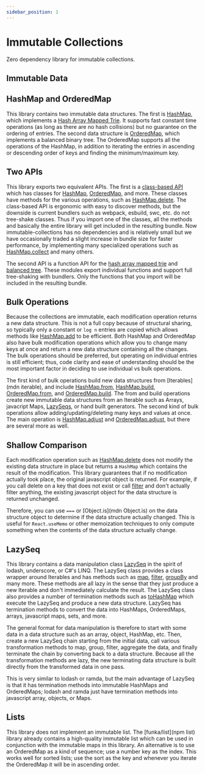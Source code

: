 ```yaml
---
sidebar_position: 1
---
```


# Immutable Collections

Zero dependency library for immutable collections.

## Immutable Data

## HashMap and OrderedMap

This library contains two immutable data structures. The first is
[HashMap](api/HashMap.mdx), which implements a [Hash Array Mapped
Trie](https://en.wikipedia.org/wiki/Hash). It supports fast constant time
operations (as long as there are no hash collisions) but no guarantee on the
ordering of entries. The second data structure is [OrderedMap](api/OrderedMap.mdx),
which implements a balanced binary tree. The OrderedMap supports all the operations
of the HashMap, in addition to iterating the entries in ascending or descending order of keys and finding the
minimum/maximum key.

## Two APIs

This library exports two equivalent APIs. The first is a [class-based API](api/class_api.mdx) which has classes
for [HashMap](api/HashMap.mdx), [OrderedMap](api/OrderedMap.mdx), and more. These classes have methods for the various operations,
such as [HashMap.delete](api/HashMap.mdx#delete). The class-based API is ergonomic with easy to discover methods, but the downside
is current bundlers such as webpack, esbuild, swc, etc. do not tree-shake classes. Thus if you import
one of the classes, all the methods and basically the entire library will get included in the resulting bundle. Now immutable-collections
has no dependencies and is relatively small but we have occasionally traded a slight increase in bundle size for
faster performance, by implementing many specialized operations such as [HashMap.collect](api/HashMap.mdx#collect) and many others.

The second API is a function API for the [hash array mapped trie](api/data_structures_hamt.mdx) and [balanced tree](api/data_structures_tree.mdx).
These modules export individual functions and support full tree-shaking with bundlers. Only the functions that you import will be included
in the resulting bundle.

## Bulk Operations

Because the collections are immutable, each modification operation returns a new
data structure. This is not a full copy because of structural sharing, so
typically only a constant or `log n` entries are copied which allows methods like
[HashMap.add](api/HashMap.mdx#add) to be efficient. Both HashMap and OrderedMap
also have bulk modification operations which allow you to change many keys at once
and return a new data structure containing all the changes. The bulk operations should
be preferred, but operating on individual entries is still efficient; thus, code clarity
and ease of understanding should be the most important factor in deciding to use individual vs bulk operations.

The first kind of bulk operations build new data structures from [Iterables](mdn iterable), and include
[HashMap.from](api/HashMap.mdx#from), [HashMap.build](api/HashMap.mdx#build), [OrderedMap.from](api/OrderedMap.mdx#from),
and [OrderedMap.build](api/OrderedMap.mdx#build). The from and build operations create new immutable data structures from an Iterable such as Arrays, javacript Maps, [LazySeqs](api/LazySeq.mdx), or hand built generators. The second kind of bulk operations allow adding/updating/deleting many keys and values
at once. The main operation is [HashMap.adjust](api/HashMap.mdx#adjust) and [OrderedMap.adjust](api/OrderedMap.mdx#adjust), but there are
several more as well.

## Shallow Comparison

Each modification operation such as [HashMap.delete](api/HashMap.mdx#delete)
does not modify the existing data structure in place but returns a `HashMap`
which contains the result of the modification. This library guarantees that if
no modification actually took place, the original javascript object is returned.
For example, if you call delete on a key that does not exist or call [filter](api/HashMap.mdx#filter) and don't actually filter anything, the existing
javascript object for the data structure is returned unchanged.

Therefore, you can use `===` or [Object.is](mdn Object.is) on the data structure
object to determine if the data structure actually changed. This is useful
for `React.useMemo` or other memoization techniques to only compute something when
the contents of the data structure actually change.

## LazySeq

This library contains a data manipulation class [LazySeq](api/LazySeq.mdx) in
the spirit of lodash, underscore, or C#'s LINQ. The LazySeq class provides a
class wrapper around Iterables and has methods such as
[map](api/LazySeq.mdx#map), [filter](api/LazySeq.mdx#filter),
[groupBy](api/class_api.mdx#groupBy) and many more. These methods are all lazy
in the sense that they just produce a new Iterable and don't immediately
calculate the result. The LazySeq class also provides a number of termination
methods such as [toHashMap](api/LazySeq.mdx#toHashMap) which execute the LazySeq
and produce a new data structure. LazySeq has termination methods to convert
the data into HashMaps, OrderedMaps, arrays, javascript maps, sets, and more.

The general format for data manipulation is therefore to start with some data in
a data structure such as an array, object, HashMap, etc. Then, create a new
LazySeq chain starting from the initial data, call various transformation
methods to map, group, filter, aggregate the data, and finally terminate the
chain by converting back to a data structure. Because all the transformation
methods are lazy, the new terminating data structure is built directly from the
transformed data in one pass.

This is very similar to lodash or ramda, but the main advantage of LazySeq is that
it has termination methods into immutable HashMaps and OrderedMaps; lodash and ramda just
have termination methods into javascript array, objects, or Maps.

## Lists

This library does not implement an immutable list. The [funka/list](npm list) library
already contains a high-quality immutable list which can be used in conjunction with
the immutable maps in this library. An alternative is to use an OrderedMap as a kind
of sequence; use a number key as the index. This works well for sorted lists;
use the sort as the key and whenever you iterate the OrderedMap it will be in ascending
order.
